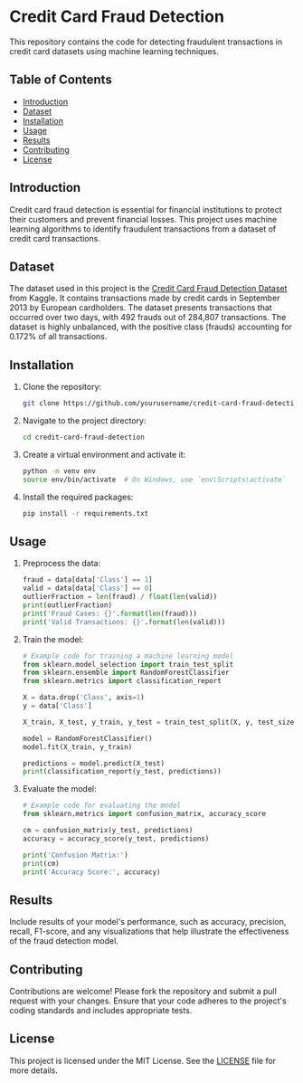 # Credit Card Fraud Detection

This repository contains the code for detecting fraudulent transactions in credit card datasets using machine learning techniques.

## Table of Contents
- [Introduction](#introduction)
- [Dataset](#dataset)
- [Installation](#installation)
- [Usage](#usage)
- [Results](#results)
- [Contributing](#contributing)
- [License](#license)

## Introduction
Credit card fraud detection is essential for financial institutions to protect their customers and prevent financial losses. This project uses machine learning algorithms to identify fraudulent transactions from a dataset of credit card transactions.

## Dataset
The dataset used in this project is the [Credit Card Fraud Detection Dataset](https://www.kaggle.com/mlg-ulb/creditcardfraud) from Kaggle. It contains transactions made by credit cards in September 2013 by European cardholders. The dataset presents transactions that occurred over two days, with 492 frauds out of 284,807 transactions. The dataset is highly unbalanced, with the positive class (frauds) accounting for 0.172% of all transactions.

## Installation
1. Clone the repository:
    ```sh
    git clone https://github.com/yourusername/credit-card-fraud-detection.git
    ```
2. Navigate to the project directory:
    ```sh
    cd credit-card-fraud-detection
    ```
3. Create a virtual environment and activate it:
    ```sh
    python -m venv env
    source env/bin/activate  # On Windows, use `env\Scripts\activate`
    ```
4. Install the required packages:
    ```sh
    pip install -r requirements.txt
    ```

## Usage
1. Preprocess the data:
    ```python
    fraud = data[data['Class'] == 1]
    valid = data[data['Class'] == 0]
    outlierFraction = len(fraud) / float(len(valid))
    print(outlierFraction)
    print('Fraud Cases: {}'.format(len(fraud)))
    print('Valid Transactions: {}'.format(len(valid)))
    ```

2. Train the model:
    ```python
    # Example code for training a machine learning model
    from sklearn.model_selection import train_test_split
    from sklearn.ensemble import RandomForestClassifier
    from sklearn.metrics import classification_report

    X = data.drop('Class', axis=1)
    y = data['Class']

    X_train, X_test, y_train, y_test = train_test_split(X, y, test_size=0.2, random_state=42)

    model = RandomForestClassifier()
    model.fit(X_train, y_train)

    predictions = model.predict(X_test)
    print(classification_report(y_test, predictions))
    ```

3. Evaluate the model:
    ```python
    # Example code for evaluating the model
    from sklearn.metrics import confusion_matrix, accuracy_score

    cm = confusion_matrix(y_test, predictions)
    accuracy = accuracy_score(y_test, predictions)

    print('Confusion Matrix:')
    print(cm)
    print('Accuracy Score:', accuracy)
    ```

## Results
Include results of your model's performance, such as accuracy, precision, recall, F1-score, and any visualizations that help illustrate the effectiveness of the fraud detection model.

## Contributing
Contributions are welcome! Please fork the repository and submit a pull request with your changes. Ensure that your code adheres to the project's coding standards and includes appropriate tests.

## License
This project is licensed under the MIT License. See the [LICENSE](LICENSE) file for more details.
